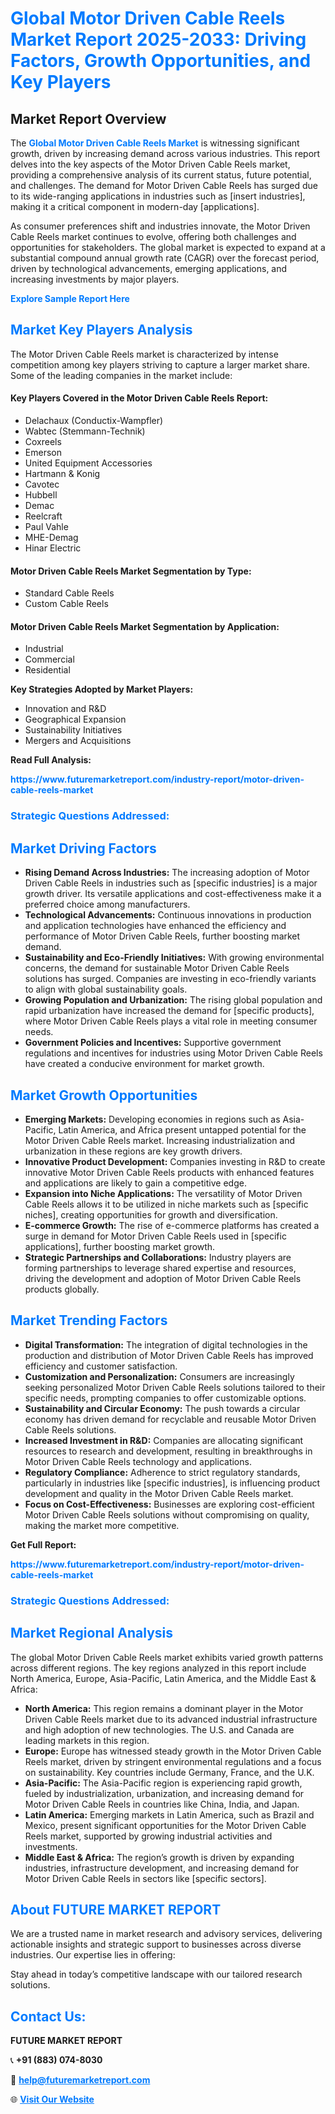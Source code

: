 <h1 style="color: #007BFF;">Global Motor Driven Cable Reels Market Report 2025-2033: Driving Factors, Growth Opportunities, and Key Players</h1>

<section id="overview">
<h2>Market Report Overview</h2>
<p>The <a href="https://www.futuremarketreport.com/industry-report/motor-driven-cable-reels-market" style="color: #007BFF; text-decoration: none;"><strong>Global Motor Driven Cable Reels Market</strong></a> is witnessing significant growth, driven by increasing demand across various industries. This report delves into the key aspects of the Motor Driven Cable Reels market, providing a comprehensive analysis of its current status, future potential, and challenges. The demand for Motor Driven Cable Reels has surged due to its wide-ranging applications in industries such as [insert industries], making it a critical component in modern-day [applications].</p>
<p>As consumer preferences shift and industries innovate, the Motor Driven Cable Reels market continues to evolve, offering both challenges and opportunities for stakeholders. The global market is expected to expand at a substantial compound annual growth rate (CAGR) over the forecast period, driven by technological advancements, emerging applications, and increasing investments by major players.</p>
</section>

<section id="overview">
<p><a href="https://www.futuremarketreport.com/request-sample/reportId=51867" style="color: #007BFF; text-decoration: none;"><strong>Explore Sample Report Here</strong></a></p>
</section>

<section id="key-players">
<h2 style="color: #007BFF;">Market Key Players Analysis</h2>
<p>The Motor Driven Cable Reels market is characterized by intense competition among key players striving to capture a larger market share. Some of the leading companies in the market include:</p>
<h4>Key Players Covered in the Motor Driven Cable Reels Report:</h4>
<ul><li>Delachaux (Conductix-Wampfler)</li><li>Wabtec (Stemmann-Technik)</li><li>Coxreels</li><li>Emerson</li><li>United Equipment Accessories</li><li>Hartmann &amp; Konig</li><li>Cavotec</li><li>Hubbell</li><li>Demac</li><li>Reelcraft</li><li>Paul Vahle</li><li>MHE-Demag</li><li>Hinar Electric</li></ul>
<h4>Motor Driven Cable Reels Market Segmentation by Type:</h4>
<ul><li>Standard Cable Reels</li><li>Custom Cable Reels</li></ul>

<h4>Motor Driven Cable Reels Market Segmentation by Application:</h4>
<ul><li>Industrial</li><li>Commercial</li><li>Residential</li></ul>
<p><strong>Key Strategies Adopted by Market Players:</strong></p>
<ul>
<li>Innovation and R&D</li>
<li>Geographical Expansion</li>
<li>Sustainability Initiatives</li>
<li>Mergers and Acquisitions</li>
</ul>
</section>

<section>
<p><strong>Read Full Analysis: </strong></p><a href="https://www.futuremarketreport.com/industry-report/motor-driven-cable-reels-market" style="color: #007BFF; text-decoration: none;"><strong>https://www.futuremarketreport.com/industry-report/motor-driven-cable-reels-market</strong></a>
<h3 style="color: #007BFF;">Strategic Questions Addressed:</h3>
</section>

<section id="driving-factors">
<h2 style="color: #007BFF;">Market Driving Factors</h2>
<ul>
<li><strong>Rising Demand Across Industries:</strong> The increasing adoption of Motor Driven Cable Reels in industries such as [specific industries] is a major growth driver. Its versatile applications and cost-effectiveness make it a preferred choice among manufacturers.</li>
<li><strong>Technological Advancements:</strong> Continuous innovations in production and application technologies have enhanced the efficiency and performance of Motor Driven Cable Reels, further boosting market demand.</li>
<li><strong>Sustainability and Eco-Friendly Initiatives:</strong> With growing environmental concerns, the demand for sustainable Motor Driven Cable Reels solutions has surged. Companies are investing in eco-friendly variants to align with global sustainability goals.</li>
<li><strong>Growing Population and Urbanization:</strong> The rising global population and rapid urbanization have increased the demand for [specific products], where Motor Driven Cable Reels plays a vital role in meeting consumer needs.</li>
<li><strong>Government Policies and Incentives:</strong> Supportive government regulations and incentives for industries using Motor Driven Cable Reels have created a conducive environment for market growth.</li>
</ul>
</section>

<section id="growth-opportunities">
<h2 style="color: #007BFF;">Market Growth Opportunities</h2>
<ul>
<li><strong>Emerging Markets:</strong> Developing economies in regions such as Asia-Pacific, Latin America, and Africa present untapped potential for the Motor Driven Cable Reels market. Increasing industrialization and urbanization in these regions are key growth drivers.</li>
<li><strong>Innovative Product Development:</strong> Companies investing in R&D to create innovative Motor Driven Cable Reels products with enhanced features and applications are likely to gain a competitive edge.</li>
<li><strong>Expansion into Niche Applications:</strong> The versatility of Motor Driven Cable Reels allows it to be utilized in niche markets such as [specific niches], creating opportunities for growth and diversification.</li>
<li><strong>E-commerce Growth:</strong> The rise of e-commerce platforms has created a surge in demand for Motor Driven Cable Reels used in [specific applications], further boosting market growth.</li>
<li><strong>Strategic Partnerships and Collaborations:</strong> Industry players are forming partnerships to leverage shared expertise and resources, driving the development and adoption of Motor Driven Cable Reels products globally.</li>
</ul>
</section>

<section id="trending-factors">
<h2 style="color: #007BFF;">Market Trending Factors</h2>
<ul>
<li><strong>Digital Transformation:</strong> The integration of digital technologies in the production and distribution of Motor Driven Cable Reels has improved efficiency and customer satisfaction.</li>
<li><strong>Customization and Personalization:</strong> Consumers are increasingly seeking personalized Motor Driven Cable Reels solutions tailored to their specific needs, prompting companies to offer customizable options.</li>
<li><strong>Sustainability and Circular Economy:</strong> The push towards a circular economy has driven demand for recyclable and reusable Motor Driven Cable Reels solutions.</li>
<li><strong>Increased Investment in R&D:</strong> Companies are allocating significant resources to research and development, resulting in breakthroughs in Motor Driven Cable Reels technology and applications.</li>
<li><strong>Regulatory Compliance:</strong> Adherence to strict regulatory standards, particularly in industries like [specific industries], is influencing product development and quality in the Motor Driven Cable Reels market.</li>
<li><strong>Focus on Cost-Effectiveness:</strong> Businesses are exploring cost-efficient Motor Driven Cable Reels solutions without compromising on quality, making the market more competitive.</li>
</ul>
</section>

<section>
<p><strong>Get Full Report: </strong></p><a href="https://www.futuremarketreport.com/industry-report/motor-driven-cable-reels-market" style="color: #007BFF; text-decoration: none;"><strong>https://www.futuremarketreport.com/industry-report/motor-driven-cable-reels-market</strong></a>
<h3 style="color: #007BFF;">Strategic Questions Addressed:</h3>
</section>


<section id="regional-analysis">
<h2 style="color: #007BFF;">Market Regional Analysis</h2>
<p>The global Motor Driven Cable Reels market exhibits varied growth patterns across different regions. The key regions analyzed in this report include North America, Europe, Asia-Pacific, Latin America, and the Middle East & Africa:</p>
<ul>
<li><strong>North America:</strong> This region remains a dominant player in the Motor Driven Cable Reels market due to its advanced industrial infrastructure and high adoption of new technologies. The U.S. and Canada are leading markets in this region.</li>
<li><strong>Europe:</strong> Europe has witnessed steady growth in the Motor Driven Cable Reels market, driven by stringent environmental regulations and a focus on sustainability. Key countries include Germany, France, and the U.K.</li>
<li><strong>Asia-Pacific:</strong> The Asia-Pacific region is experiencing rapid growth, fueled by industrialization, urbanization, and increasing demand for Motor Driven Cable Reels in countries like China, India, and Japan.</li>
<li><strong>Latin America:</strong> Emerging markets in Latin America, such as Brazil and Mexico, present significant opportunities for the Motor Driven Cable Reels market, supported by growing industrial activities and investments.</li>
<li><strong>Middle East & Africa:</strong> The region’s growth is driven by expanding industries, infrastructure development, and increasing demand for Motor Driven Cable Reels in sectors like [specific sectors].</li>
</ul>
</section>

<footer>
<h2 style="color: #007BFF;">About FUTURE MARKET REPORT</h2>
<p>We are a trusted name in market research and advisory services, delivering actionable insights and strategic support to businesses across diverse industries. Our expertise lies in offering:</p>

<p>Stay ahead in today’s competitive landscape with our tailored research solutions.</p>

<h2 style="color: #007BFF;">Contact Us:</h2>
<p><strong>FUTURE MARKET REPORT</strong></p>
<p>📞 <strong>+91 (883) 074-8030</strong></p>
<p>📧 <strong><a href="mailto:help@futuremarketreport.com" style="color: #007BFF;">help@futuremarketreport.com</a></strong></p>
<p>🌐 <strong><a href="https://www.futuremarketreport.com/" style="color: #007BFF;">Visit Our Website</a></strong></p>
</footer>